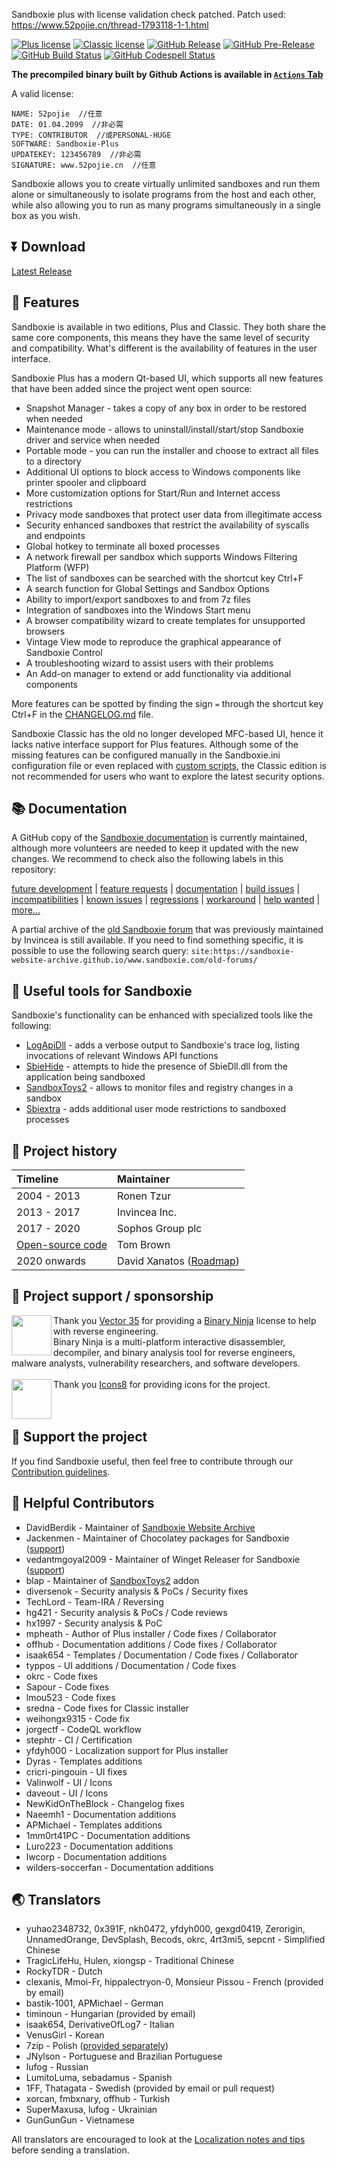 Sandboxie plus with license validation check patched.
Patch used: https://www.52pojie.cn/thread-1793118-1-1.html

[![Plus license](https://img.shields.io/badge/Plus%20license-Custom%20-blue.svg)](./LICENSE.Plus) [![Classic license](https://img.shields.io/github/license/Sandboxie-Plus/Sandboxie?label=Classic%20license&color=blue)](./LICENSE.Classic) [![GitHub Release](https://img.shields.io/github/release/sandboxie-plus/Sandboxie.svg)](https://github.com/sandboxie-plus/Sandboxie/releases/latest) [![GitHub Pre-Release](https://img.shields.io/github/release/sandboxie-plus/Sandboxie/all.svg?label=pre-release)](https://github.com/sandboxie-plus/Sandboxie/releases) [![GitHub Build Status](https://github.com/sandboxie-plus/Sandboxie/actions/workflows/main.yml/badge.svg)](https://github.com/sandboxie-plus/Sandboxie/actions) [![GitHub Codespell Status](https://github.com/sandboxie-plus/Sandboxie/actions/workflows/codespell.yml/badge.svg)](https://github.com/sandboxie-plus/Sandboxie/actions/workflows/codespell.yml)

**The precompiled binary built by Github Actions is available in [`Actions` Tab](https://github.com/lyc8503/Sandboxie-crack/actions)**

A valid license:

```
NAME: 52pojie  //任意
DATE: 01.04.2099  //非必需
TYPE: CONTRIBUTOR  //或PERSONAL-HUGE
SOFTWARE: Sandboxie-Plus
UPDATEKEY: 123456789  //非必需
SIGNATURE: www.52pojie.cn  //任意
```

Sandboxie allows you to create virtually unlimited sandboxes and run them alone or simultaneously to isolate programs from the host and each other, while also allowing you to run as many programs simultaneously in a single box as you wish.

## ⏬ Download

[Latest Release](https://github.com/sandboxie-plus/Sandboxie/releases/latest)

## 🚀 Features

Sandboxie is available in two editions, Plus and Classic. They both share the same core components, this means they have the same level of security and compatibility.
What's different is the availability of features in the user interface.

Sandboxie Plus has a modern Qt-based UI, which supports all new features that have been added since the project went open source:

  * Snapshot Manager - takes a copy of any box in order to be restored when needed
  * Maintenance mode - allows to uninstall/install/start/stop Sandboxie driver and service when needed
  * Portable mode - you can run the installer and choose to extract all files to a directory
  * Additional UI options to block access to Windows components like printer spooler and clipboard
  * More customization options for Start/Run and Internet access restrictions
  * Privacy mode sandboxes that protect user data from illegitimate access
  * Security enhanced sandboxes that restrict the availability of syscalls and endpoints
  * Global hotkey to terminate all boxed processes
  * A network firewall per sandbox which supports Windows Filtering Platform (WFP)
  * The list of sandboxes can be searched with the shortcut key Ctrl+F
  * A search function for Global Settings and Sandbox Options
  * Ability to import/export sandboxes to and from 7z files
  * Integration of sandboxes into the Windows Start menu
  * A browser compatibility wizard to create templates for unsupported browsers
  * Vintage View mode to reproduce the graphical appearance of Sandboxie Control
  * A troubleshooting wizard to assist users with their problems
  * An Add-on manager to extend or add functionality via additional components

More features can be spotted by finding the sign `=` through the shortcut key Ctrl+F in the [CHANGELOG.md](./CHANGELOG.md) file.

Sandboxie Classic has the old no longer developed MFC-based UI, hence it lacks native interface support for Plus features. Although some of the missing features can be configured manually in the Sandboxie.ini configuration file or even replaced with [custom scripts](https://sandboxie-website-archive.github.io/www.sandboxie.com/old-forums/viewforum1a2d1a2d.html?f=22), the Classic edition is not recommended for users who want to explore the latest security options.

## 📚 Documentation

A GitHub copy of the [Sandboxie documentation](https://sandboxie-plus.github.io/sandboxie-docs) is currently maintained, although more volunteers are needed to keep it updated with the new changes. We recommend to check also the following labels in this repository:

[future development](https://github.com/sandboxie-plus/Sandboxie/issues?q=label%3A"future+development") | [feature requests](https://github.com/sandboxie-plus/Sandboxie/issues?q=label%3A"Feature+request") | [documentation](https://github.com/sandboxie-plus/Sandboxie/issues?q=label%3Adocumentation) | [build issues](https://github.com/sandboxie-plus/Sandboxie/issues?q=label%3A%22build+issue%22) | [incompatibilities](https://github.com/sandboxie-plus/Sandboxie/issues?q=label%3Aincompatibility) | [known issues](https://github.com/sandboxie-plus/Sandboxie/labels/Known%20issue) | [regressions](https://github.com/sandboxie-plus/Sandboxie/issues?q=is%3Aissue+is%3Aopen+label%3Aregression) | [workaround](https://github.com/sandboxie-plus/Sandboxie/issues?q=label%3Aworkaround) | [help wanted](https://github.com/sandboxie-plus/Sandboxie/issues?q=label%3A%22help+wanted%22) | [more...](https://github.com/sandboxie-plus/Sandboxie/labels?sort=count-desc)

A partial archive of the [old Sandboxie forum](https://sandboxie-website-archive.github.io/www.sandboxie.com/old-forums) that was previously maintained by Invincea is still available. If you need to find something specific, it is possible to use the following search query: `site:https://sandboxie-website-archive.github.io/www.sandboxie.com/old-forums/`


## 🚀 Useful tools for Sandboxie

Sandboxie's functionality can be enhanced with specialized tools like the following:

  * [LogApiDll](https://github.com/sandboxie-plus/LogApiDll) - adds a verbose output to Sandboxie's trace log, listing invocations of relevant Windows API functions
  * [SbieHide](https://github.com/VeroFess/SbieHide) - attempts to hide the presence of SbieDll.dll from the application being sandboxed
  * [SandboxToys2](https://github.com/blap/SandboxToys2) - allows to monitor files and registry changes in a sandbox
  * [Sbiextra](https://github.com/sandboxie-plus/sbiextra) - adds additional user mode restrictions to sandboxed processes


## 📌 Project history

|      Timeline       |    Maintainer    |
|        :---         |       :---       |
| 2004 - 2013         | Ronen Tzur       |
| 2013 - 2017         | Invincea Inc.    |
| 2017 - 2020         | Sophos Group plc |
| [Open-source code](https://github.com/sandboxie/sandboxie) |    Tom Brown     |
| 2020 onwards        | David Xanatos ([Roadmap](https://www.wilderssecurity.com/threads/sandboxie-roadmap.445545/))    |


## 📌 Project support / sponsorship

[<img align="left" height="64" width="64" src="./.github/images/binja-love.png">](https://binary.ninja/)
Thank you [Vector 35](https://vector35.com/) for providing a [Binary Ninja](https://binary.ninja/) license to help with reverse engineering.
<br>
Binary Ninja is a multi-platform interactive disassembler, decompiler, and binary analysis tool for reverse engineers, malware analysts, vulnerability researchers, and software developers.<br>
<br>
[<img align="left" height="64" width="64" src="./.github/images/Icons8_logo.png">](https://icons8.de/)Thank you [Icons8](https://icons8.de/) for providing icons for the project.
<br>
<br>
<br>

## 🤝 Support the project

If you find Sandboxie useful, then feel free to contribute through our [Contribution guidelines](./CONTRIBUTING.md).

## 📑 Helpful Contributors

- DavidBerdik - Maintainer of [Sandboxie Website Archive](https://github.com/Sandboxie-Website-Archive/sandboxie-website-archive.github.io)
- Jackenmen - Maintainer of Chocolatey packages for Sandboxie ([support](https://github.com/Jackenmen/choco-auto/issues?q=is%3Aissue+Sandboxie))
- vedantmgoyal2009 - Maintainer of Winget Releaser for Sandboxie ([support](https://github.com/vedantmgoyal2009/winget-releaser/issues?q=is%3Aissue+Sandboxie))
- blap - Maintainer of [SandboxToys2](https://github.com/blap/SandboxToys2) addon
- diversenok - Security analysis & PoCs / Security fixes
- TechLord - Team-IRA / Reversing
- hg421 - Security analysis & PoCs / Code reviews
- hx1997 - Security analysis & PoC
- mpheath - Author of Plus installer / Code fixes / Collaborator
- offhub - Documentation additions / Code fixes / Collaborator
- isaak654 - Templates / Documentation / Code fixes / Collaborator
- typpos - UI additions / Documentation / Code fixes
- okrc - Code fixes
- Sapour - Code fixes
- lmou523 - Code fixes
- sredna - Code fixes for Classic installer
- weihongx9315 - Code fix
- jorgectf - CodeQL workflow
- stephtr - CI / Certification
- yfdyh000 - Localization support for Plus installer
- Dyras - Templates additions
- cricri-pingouin - UI fixes
- Valinwolf - UI / Icons
- daveout - UI / Icons
- NewKidOnTheBlock - Changelog fixes
- Naeemh1 - Documentation additions
- APMichael - Templates additions
- 1mm0rt41PC - Documentation additions
- Luro223 - Documentation additions
- lwcorp - Documentation additions
- wilders-soccerfan - Documentation additions

## 🌏 Translators

- yuhao2348732, 0x391F, nkh0472, yfdyh000, gexgd0419, Zerorigin, UnnamedOrange, DevSplash, Becods, okrc, 4rt3mi5, sepcnt - Simplified Chinese
- TragicLifeHu, Hulen, xiongsp - Traditional Chinese
- RockyTDR - Dutch
- clexanis, Mmoi-Fr, hippalectryon-0, Monsieur Pissou - French (provided by email)
- bastik-1001, APMichael - German
- timinoun - Hungarian (provided by email)
- isaak654, DerivativeOfLog7 - Italian
- VenusGirl - Korean
- 7zip - Polish ([provided separately](https://forum.xanasoft.com/viewtopic.php?f=12&t=4&start=20))
- JNylson - Portuguese and Brazilian Portuguese
- lufog - Russian
- LumitoLuma, sebadamus - Spanish
- 1FF, Thatagata - Swedish (provided by email or pull request)
- xorcan, fmbxnary, offhub - Turkish
- SuperMaxusa, lufog - Ukrainian
- GunGunGun - Vietnamese

All translators are encouraged to look at the [Localization notes and tips](https://git.io/J9G19) before sending a translation.
